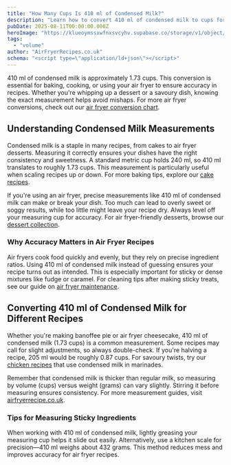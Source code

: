 ```yaml
---
title: "How Many Cups Is 410 ml of Condensed Milk?"
description: "Learn how to convert 410 ml of condensed milk to cups for perfect baking and air fryer recipes every time. Get accurate measurements now!"
pubDate: 2025-08-11T00:00:00.000Z
heroImage: "https://klueoymssxwfnxsvcyhv.supabase.co/storage/v1/object/public/md/how-many-cups-is-410-ml-of-condensed-milk-1d5dbee3.webp"
tags:
  - "volume"
author: "AirFryerRecipes.co.uk"
schema: "<script type=\"application/ld+json\"></script>"
---
```


<p>410 ml of condensed milk is approximately 1.73 cups. This conversion is essential for baking, cooking, or using your air fryer to ensure accuracy in recipes. Whether you're whipping up a dessert or a savoury dish, knowing the exact measurement helps avoid mishaps. For more air fryer conversions, check out our <a href=https://www.airfryerrecipe.co.uk/air-fryer-conversion-chart>air fryer conversion chart</a>.</p>

<h2>Understanding Condensed Milk Measurements</h2>  
<p>Condensed milk is a staple in many recipes, from cakes to air fryer desserts. Measuring it correctly ensures your dishes have the right consistency and sweetness. A standard metric cup holds 240 ml, so 410 ml translates to roughly 1.73 cups. This measurement is particularly useful when scaling recipes up or down. For more baking tips, explore our <a href=https://www.airfryerrecipe.co.uk/recipe-category/cakes>cake recipes</a>.</p>  

<p>If you're using an air fryer, precise measurements like 410 ml of condensed milk can make or break your dish. Too much can lead to overly sweet or soggy results, while too little might leave your recipe dry. Always level off your measuring cup for accuracy. For air fryer-friendly desserts, browse our <a href=https://www.airfryerrecipe.co.uk/recipe-category/dessert>dessert collection</a>.</p>  

<h3>Why Accuracy Matters in Air Fryer Recipes</h3>  
<p>Air fryers cook food quickly and evenly, but they rely on precise ingredient ratios. Using 410 ml of condensed milk instead of guessing ensures your recipe turns out as intended. This is especially important for sticky or dense mixtures like fudge or caramel. For cleaning tips after making sticky treats, see our guide on <a href=https://www.airfryerrecipe.co.uk/air-fryer-cleaner>air fryer maintenance</a>.</p>  

<h2>Converting 410 ml of Condensed Milk for Different Recipes</h2>  
<p>Whether you're making banoffee pie or air fryer cheesecake, 410 ml of condensed milk (1.73 cups) is a common measurement. Some recipes may call for slight adjustments, so always double-check. If you're halving a recipe, 205 ml would be roughly 0.87 cups. For savoury twists, try our <a href=https://www.airfryerrecipe.co.uk/recipe-category/chicken>chicken recipes</a> that use condensed milk in marinades.</p>  

<p>Remember that condensed milk is thicker than regular milk, so measuring by volume (cups) versus weight (grams) can vary slightly. Stirring it before measuring ensures consistency. For more measurement guides, visit <a href=https://www.airfryerrecipe.co.uk>airfryerrecipe.co.uk</a>.</p>  

<h3>Tips for Measuring Sticky Ingredients</h3>  
<p>When working with 410 ml of condensed milk, lightly greasing your measuring cup helps it slide out easily. Alternatively, use a kitchen scale for precision—410 ml weighs about 432 grams. This method reduces mess and improves accuracy for air fryer recipes.</p>